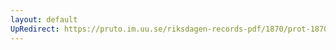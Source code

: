 ```yaml
---
layout: default
UpRedirect: https://pruto.im.uu.se/riksdagen-records-pdf/1870/prot-1870--ak--124/prot-1870--ak--124_027.pdf
---
```

